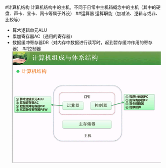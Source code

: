 #计算机结构
计算机结构中的主机，不同于日常中主机箱概念中的主机（其中的硬盘、声卡、显卡、网卡等属于外设）
##运算器
运算职能（加减法、逻辑与或非、比较等）
* 算术逻辑单元ALU
* 累加寄存器AC（通用的寄存器)
* 数据缓冲寄存器DR（对内存中数据进行读写时，起到暂存缓冲作用的寄存器）
##控制器
![](/imgs/1.2.4-1计算机结构-主机.png)